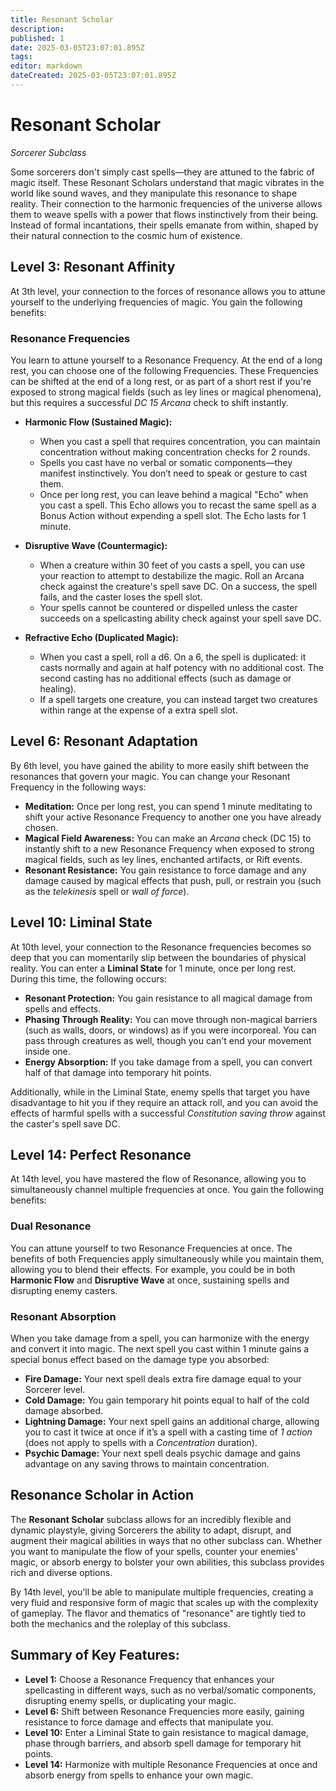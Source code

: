 ```yaml
---
title: Resonant Scholar
description: 
published: 1
date: 2025-03-05T23:07:01.895Z
tags: 
editor: markdown
dateCreated: 2025-03-05T23:07:01.895Z
---
```


# Resonant Scholar
*Sorcerer Subclass*

Some sorcerers don't simply cast spells—they are attuned to the fabric of magic itself. These Resonant Scholars understand that magic vibrates in the world like sound waves, and they manipulate this resonance to shape reality. Their connection to the harmonic frequencies of the universe allows them to weave spells with a power that flows instinctively from their being. Instead of formal incantations, their spells emanate from within, shaped by their natural connection to the cosmic hum of existence.

## Level 3: Resonant Affinity
At 3th level, your connection to the forces of resonance allows you to attune yourself to the underlying frequencies of magic. You gain the following benefits:

### Resonance Frequencies
You learn to attune yourself to a Resonance Frequency. At the end of a long rest, you can choose one of the following Frequencies. These Frequencies can be shifted at the end of a long rest, or as part of a short rest if you're exposed to strong magical fields (such as ley lines or magical phenomena), but this requires a successful *DC 15 Arcana* check to shift instantly.

- **Harmonic Flow (Sustained Magic):**
  - When you cast a spell that requires concentration, you can maintain concentration without making concentration checks for 2 rounds.
  - Spells you cast have no verbal or somatic components—they manifest instinctively. You don’t need to speak or gesture to cast them.
  - Once per long rest, you can leave behind a magical "Echo" when you cast a spell. This Echo allows you to recast the same spell as a Bonus Action without expending a spell slot. The Echo lasts for 1 minute.

- **Disruptive Wave (Countermagic):**
  - When a creature within 30 feet of you casts a spell, you can use your reaction to attempt to destabilize the magic. Roll an Arcana check against the creature's spell save DC. On a success, the spell fails, and the caster loses the spell slot.
  - Your spells cannot be countered or dispelled unless the caster succeeds on a spellcasting ability check against your spell save DC.

- **Refractive Echo (Duplicated Magic):**
  - When you cast a spell, roll a d6. On a 6, the spell is duplicated: it casts normally and again at half potency with no additional cost. The second casting has no additional effects (such as damage or healing).
  - If a spell targets one creature, you can instead target two creatures within range at the expense of a extra spell slot.

## Level 6: Resonant Adaptation
By 6th level, you have gained the ability to more easily shift between the resonances that govern your magic. You can change your Resonant Frequency in the following ways:

- **Meditation:** Once per long rest, you can spend 1 minute meditating to shift your active Resonance Frequency to another one you have already chosen.
- **Magical Field Awareness:** You can make an *Arcana* check (DC 15) to instantly shift to a new Resonance Frequency when exposed to strong magical fields, such as ley lines, enchanted artifacts, or Rift events.
- **Resonant Resistance:** You gain resistance to force damage and any damage caused by magical effects that push, pull, or restrain you (such as the *telekinesis* spell or *wall of force*).

## Level 10: Liminal State
At 10th level, your connection to the Resonance frequencies becomes so deep that you can momentarily slip between the boundaries of physical reality. You can enter a **Liminal State** for 1 minute, once per long rest. During this time, the following occurs:

- **Resonant Protection:** You gain resistance to all magical damage from spells and effects.
- **Phasing Through Reality:** You can move through non-magical barriers (such as walls, doors, or windows) as if you were incorporeal. You can pass through creatures as well, though you can't end your movement inside one.
- **Energy Absorption:** If you take damage from a spell, you can convert half of that damage into temporary hit points.

Additionally, while in the Liminal State, enemy spells that target you have disadvantage to hit you if they require an attack roll, and you can avoid the effects of harmful spells with a successful *Constitution saving throw* against the caster's spell save DC.

## Level 14: Perfect Resonance
At 14th level, you have mastered the flow of Resonance, allowing you to simultaneously channel multiple frequencies at once. You gain the following benefits:

### Dual Resonance
You can attune yourself to two Resonance Frequencies at once. The benefits of both Frequencies apply simultaneously while you maintain them, allowing you to blend their effects. For example, you could be in both **Harmonic Flow** and **Disruptive Wave** at once, sustaining spells and disrupting enemy casters.

### Resonant Absorption
When you take damage from a spell, you can harmonize with the energy and convert it into magic. The next spell you cast within 1 minute gains a special bonus effect based on the damage type you absorbed:

- **Fire Damage:** Your next spell deals extra fire damage equal to your Sorcerer level.
- **Cold Damage:** You gain temporary hit points equal to half of the cold damage absorbed.
- **Lightning Damage:** Your next spell gains an additional charge, allowing you to cast it twice at once if it’s a spell with a casting time of *1 action* (does not apply to spells with a *Concentration* duration).
- **Psychic Damage:** Your next spell deals psychic damage and gains advantage on any saving throws to maintain concentration.

## Resonance Scholar in Action
The **Resonant Scholar** subclass allows for an incredibly flexible and dynamic playstyle, giving Sorcerers the ability to adapt, disrupt, and augment their magical abilities in ways that no other subclass can. Whether you want to manipulate the flow of your spells, counter your enemies’ magic, or absorb energy to bolster your own abilities, this subclass provides rich and diverse options.

By 14th level, you'll be able to manipulate multiple frequencies, creating a very fluid and responsive form of magic that scales up with the complexity of gameplay. The flavor and thematics of "resonance" are tightly tied to both the mechanics and the roleplay of this subclass.

## Summary of Key Features:
- **Level 1:** Choose a Resonance Frequency that enhances your spellcasting in different ways, such as no verbal/somatic components, disrupting enemy spells, or duplicating your magic.
- **Level 6:** Shift between Resonance Frequencies more easily, gaining resistance to force damage and effects that manipulate you.
- **Level 10:** Enter a Liminal State to gain resistance to magical damage, phase through barriers, and absorb spell damage for temporary hit points.
- **Level 14:** Harmonize with multiple Resonance Frequencies at once and absorb energy from spells to enhance your own magic.
